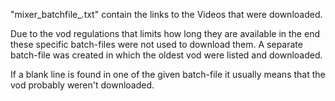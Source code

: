 "mixer_batchfile_<StreamerName>.txt" contain the links to the Videos that were downloaded.

Due to the vod regulations that limits how long they are available in the end these specific batch-files were not used to download them. A separate batch-file was created in which the oldest vod were listed and downloaded.

If a blank line is found in one of the given batch-file it usually means that the vod probably weren't downloaded. 
